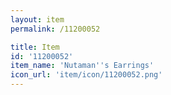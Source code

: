 ```yaml
---
layout: item
permalink: /11200052

title: Item
id: '11200052'
item_name: 'Nutaman''s Earrings'
icon_url: 'item/icon/11200052.png'
---
```

